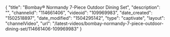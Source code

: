 {
    "title": "Bombay&reg; Normandy 7-Piece Outdoor Dining Set",
    "description": "",
    "channelid": "114661406",
    "videoid": "109969983",
    "date_created": "1502518897",
    "date_modified": "1504295142",
    "type": "captivate",
    "layout": "channelVideo",
    "url": "\/latest-videos\/bombay-normandy-7-piece-outdoor-dining-set\/114661406-109969983"
}